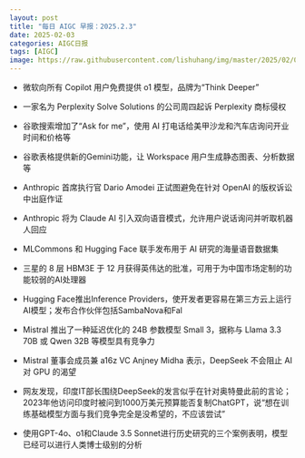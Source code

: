 ```yaml
---
layout: post
title: "每日 AIGC 早报：2025.2.3"
date: 2025-02-03
categories: AIGC日报
tags: [AIGC]
image: https://raw.githubusercontent.com/lishuhang/img/master/2025/02/0203-d.jpg
---
```


- 微软向所有 Copilot 用户免费提供 o1 模型，品牌为“Think Deeper”

- 一家名为 Perplexity Solve Solutions 的公司周四起诉 Perplexity 商标侵权

- 谷歌搜索增加了“Ask for me”，使用 AI 打电话给美甲沙龙和汽车店询问开业时间和价格等

- 谷歌表格提供新的Gemini功能，让 Workspace 用户生成静态图表、分析数据等

- Anthropic 首席执行官 Dario Amodei 正试图避免在针对 OpenAI 的版权诉讼中出庭作证

- Anthropic 将为 Claude AI 引入双向语音模式，允许用户说话询问并听取机器人回应

- MLCommons 和 Hugging Face 联手发布用于 AI 研究的海量语音数据集

- 三星的 8 层 HBM3E 于 12 月获得英伟达的批准，可用于为中国市场定制的功能较弱的AI处理器

- Hugging Face推出Inference Providers，使开发者更容易在第三方云上运行AI模型；发布合作伙伴包括SambaNova和Fal

- Mistral 推出了一种延迟优化的 24B 参数模型 Small 3，据称与 Llama 3.3 70B 或 Qwen 32B 等模型具有竞争力

- Mistral 董事会成员兼 a16z VC Anjney Midha 表示，DeepSeek 不会阻止 AI 对 GPU 的渴望

- 网友发现，印度IT部长围绕DeepSeek的发言似乎在针对奥特曼此前的言论；2023年他访问印度时被问到1000万美元预算能否复制ChatGPT，说“想在训练基础模型方面与我们竞争完全是没希望的，不应该尝试”

- 使用GPT-4o、o1和Claude 3.5 Sonnet进行历史研究的三个案例表明，模型已经可以进行人类博士级别的分析